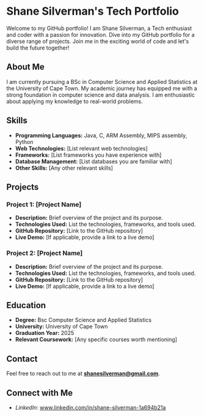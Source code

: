 # Shane Silverman's Tech Portfolio
Welcome to my GitHub portfolio! I am Shane Silverman, a Tech enthusiast and coder with a passion for innovation. Dive into my GitHub portfolio for a diverse range of projects. Join me in the exciting world of code and let's build the future together!

## About Me

I am currently pursuing a BSc in Computer Science and Applied Statistics at the University of Cape Town. My academic journey has equipped me with a strong foundation in computer science and data analysis. I am enthusiastic about applying my knowledge to real-world problems.

## Skills

- **Programming Languages:** Java, C, ARM Assembly, MIPS assembly, Python
- **Web Technologies:** [List relevant web technologies]
- **Frameworks:** [List frameworks you have experience with]
- **Database Management:** [List databases you are familiar with]
- **Other Skills:** [Any other relevant skills]

## Projects

### Project 1: [Project Name]

- **Description:** Brief overview of the project and its purpose.
- **Technologies Used:** List the technologies, frameworks, and tools used.
- **GitHub Repository:** [Link to the GitHub repository]
- **Live Demo:** [If applicable, provide a link to a live demo]

### Project 2: [Project Name]

- **Description:** Brief overview of the project and its purpose.
- **Technologies Used:** List the technologies, frameworks, and tools used.
- **GitHub Repository:** [Link to the GitHub repository]
- **Live Demo:** [If applicable, provide a link to a live demo]

## Education

- **Degree:** Bsc Computer Science and Applied Statistics
- **University:** University of Cape Town
- **Graduation Year:** 2025
- **Relevant Coursework:** [Any specific courses worth mentioning]

## Contact

Feel free to reach out to me at **shanesilverman@gmail.com**.

## Connect with Me

- *LinkedIn*: www.linkedin.com/in/shane-silverman-1a694b21a
